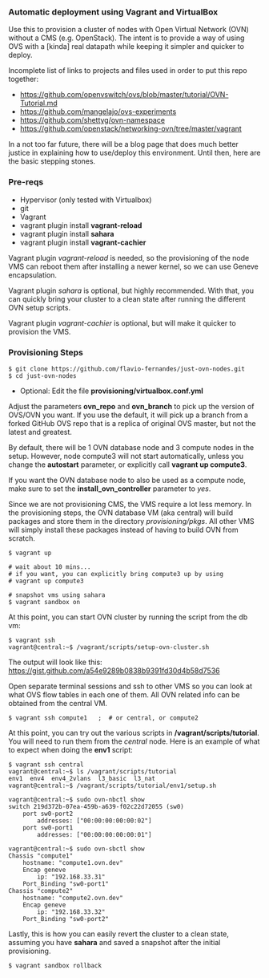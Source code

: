 ### Automatic deployment using Vagrant and VirtualBox

Use this to provision a cluster of nodes with Open Virtual Network
(OVN) without a CMS (e.g. OpenStack). The intent is to provide a way of using OVS
with a [kinda] real datapath while keeping it simpler and quicker to deploy.

Incomplete list of links to projects and files used in order to put this repo together:

- https://github.com/openvswitch/ovs/blob/master/tutorial/OVN-Tutorial.md
- https://github.com/mangelajo/ovs-experiments
- https://github.com/shettyg/ovn-namespace
- https://github.com/openstack/networking-ovn/tree/master/vagrant

In a not too far future, there will be a blog page that does much better justice in explaining how to use/deploy this environment. Until then, here are the basic stepping stones.

### Pre-reqs

- Hypervisor (only tested with Virtualbox)
- git
- Vagrant
- vagrant plugin install **vagrant-reload**
- vagrant plugin install **sahara**
- vagrant plugin install **vagrant-cachier**

Vagrant plugin _vagrant-reload_ is needed, so the provisioning of the node VMS can reboot them after installing a newer kernel, so we can use Geneve encapsulation.

Vagrant plugin _sahara_ is optional, but highly recommended. With that, you can quickly bring your cluster to a clean state after running the different OVN setup scripts.

Vagrant plugin _vagrant-cachier_ is optional, but will make it quicker to provision the VMS.

### Provisioning Steps

    $ git clone https://github.com/flavio-fernandes/just-ovn-nodes.git
    $ cd just-ovn-nodes

- Optional: Edit the file **provisioning/virtualbox.conf.yml**

Adjust the parameters **ovn_repo** and **ovn_branch** to pick up the version of OVS/OVN you want. If you use the default, it will pick up a branch from a forked GitHub OVS repo that is a replica of original OVS master, but not the latest and greatest.

By default, there will be 1 OVN database node and 3 compute nodes in the setup.
However, node compute3 will not start automatically, unless you change the **autostart** parameter, or explicitly call **vagrant up compute3**.

If you want the OVN database node to also be used as a compute node, make sure
to set the **install_ovn_controller** parameter to _yes_.

Since we are not provisioning CMS, the VMS require a lot less memory. In the provisioning steps, the OVN database VM (aka central) will build packages and store them in the directory _provisioning/pkgs_. All other VMS will simply install these packages instead of having to build OVN from scratch.

    $ vagrant up

    # wait about 10 mins...
    # if you want, you can explicitly bring compute3 up by using
    # vagrant up compute3

    # snapshot vms using sahara
    $ vagrant sandbox on

At this point, you can start OVN cluster by running the script from the db vm:

    $ vagrant ssh
    vagrant@central:~$ /vagrant/scripts/setup-ovn-cluster.sh

The output will look like this: https://gist.github.com/a54e9289b0838b9391fd30d4b58d7536

Open separate terminal sessions and ssh to other VMS so you can look at what OVS flow tables in each one of them. All OVN related info can be obtained from the central VM.

    $ vagrant ssh compute1   ;  # or central, or compute2

At this point, you can try out the various scripts in **/vagrant/scripts/tutorial**. You will
need to run them from the _central_ node.
Here is an example of what to expect when doing the **env1** script:

    $ vagrant ssh central
    vagrant@central:~$ ls /vagrant/scripts/tutorial
    env1  env4  env4_2vlans  l3_basic  l3_nat
    vagrant@central:~$ /vagrant/scripts/tutorial/env1/setup.sh

    vagrant@central:~$ sudo ovn-nbctl show
    switch 219d372b-07ea-459b-a639-f02c22d72055 (sw0)
        port sw0-port2
            addresses: ["00:00:00:00:00:02"]
        port sw0-port1
            addresses: ["00:00:00:00:00:01"]

    vagrant@central:~$ sudo ovn-sbctl show
    Chassis "compute1"
        hostname: "compute1.ovn.dev"
        Encap geneve
            ip: "192.168.33.31"
        Port_Binding "sw0-port1"
    Chassis "compute2"
        hostname: "compute2.ovn.dev"
        Encap geneve
            ip: "192.168.33.32"
        Port_Binding "sw0-port2"

Lastly, this is how you can easily revert the cluster to a clean state,
assuming you have **sahara** and saved a snapshot after the initial provisioning.

    $ vagrant sandbox rollback
